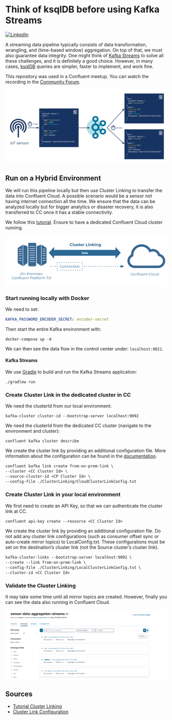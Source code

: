 # Think of ksqlDB before using Kafka Streams

[![LinkedIn][linkedin-shield]][linkedin-url]

A streaming data pipeline typically consists of data transformation, wrangling, and (time-based window) aggregation. On top of that, we must also guarantee data integrity. One might think of [Kafka Streams](https://kafka.apache.org/documentation/streams/) to solve all these challenges, and it is definitely a good choice. However, in many cases, [ksqlDB](https://ksqldb.io/) queries are simpler, faster to implement, and work fine.

This repository was used in a Confluent meetup. You can watch the recording in the [Community Forum](https://forum.confluent.io/t/recording-ready-to-view-speaker-q-a-thread-30-march-2022-think-of-using-ksqldb-before-using-kafka-streams/4450).

![](image.png)


## Run on a Hybrid Environment

We will run this pipeline locally but then use Cluster Linking to transfer the data into Confluent
Cloud. A possible scenario would be a sensor not having internet connection all the time.
We ensure that the data can be analyzed locally but for bigger analytics or disaster recovery, it is 
also transferred to CC once it has a stable connectivity.

We follow this [tutorial](https://docs.confluent.io/cloud/current/multi-cloud/cluster-linking/hybrid-cc.html#mirror-data-from-on-premises-to-ccloud).
Ensure to have a dedicated Confluent Cloud cluster running.

![](ClusterLinking.png)

### Start running locally with Docker

We need to set:
```yaml
KAFKA_PASSWORD_ENCODER_SECRET: encoder-secret
```
Then start the entire Kafka environment with:
```shell
docker-compose up -d
```
We can then see the data flow in the control center under:
```localhost:9021```.

#### Kafka Streams

We use [Gradle](https://gradle.org/) to build and run the Kafka Streams application:

```shell
./gradlew run
```

### Create Cluster Link in the dedicated cluster in CC

We need the clusterId from our local environment:
```shell
kafka-cluster cluster-id --bootstrap-server localhost:9092
```
We need the clusterId from the dedicated CC cluster (navigate to the environment and cluster):
```shell
confluent kafka cluster describe
```
We create the cluster link by providing an additional configuration file.
More information about the configuration can be found in the [documentation](https://docs.confluent.io/platform/current/multi-dc-deployments/cluster-linking/configs.html#configuration-options).

```shell
confluent kafka link create from-on-prem-link \
--cluster <CC Cluster Id> \
--source-cluster-id <CP Cluster Id> \
--config-file ./ClusterLinking/CloudClusterLinkConfig.txt
```

### Create Cluster Link in your local environment

We first need to create an API Key, so that we can authenticate the cluster link at CC.
```shell
confluent api-key create --resource <CC Cluster Id>
```
We create the cluster link by providing an additional configuration file.
Do not add any cluster link configurations (such as consumer offset sync or auto-create mirror topics) to 
LocalConfig.txt.
These configurations must be set on the destination’s cluster link 
(not the Source cluster’s cluster link).
```shell
kafka-cluster-links --bootstrap-server localhost:9092 \
--create --link from-on-prem-link \
--config-file ./ClusterLinking/LocalClusterLinkConfig.txt \
--cluster-id <CC Cluster Id>
```

### Validate the Cluster Linking
It may take some time until all mirror topics are created. However, finally you can see the 
data also running in Confluent Cloud.

![](MirrorTopic.png)


## Sources

* [Tutorial Cluster Linking](https://docs.confluent.io/cloud/current/multi-cloud/cluster-linking/hybrid-cc.html#mirror-data-from-ccloud-to-on-premises)
* [Cluster Link Configuration](https://docs.confluent.io/platform/current/multi-dc-deployments/cluster-linking/configs.html#configuration-options)


[linkedin-shield]: https://img.shields.io/badge/-LinkedIn-black.svg?style=flat-square&logo=linkedin&colorB=555
[linkedin-url]: https://www.linkedin.com/in/patrick-neff-7bb3b21a4/